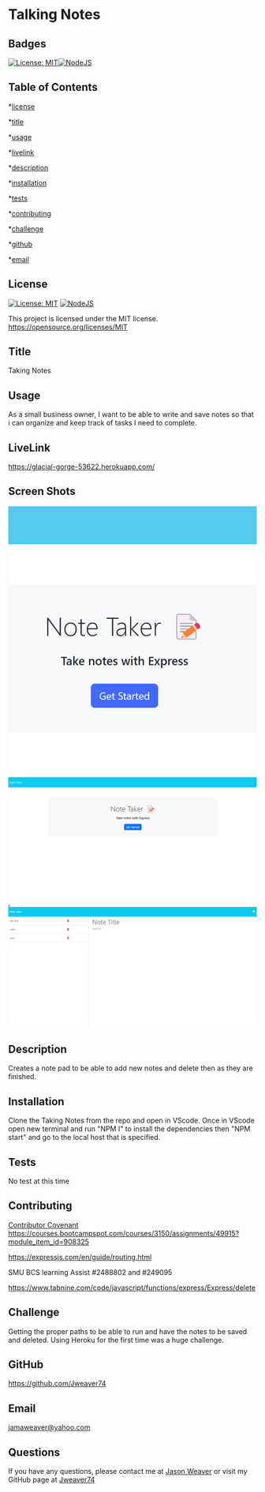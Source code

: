 # Talking Notes

## Badges

[![License: MIT](https://img.shields.io/badge/License-MIT-yellow.svg)](https://opensource.org/licenses/MIT)[![NodeJS](https://img.shields.io/badge/node.js-6DA55F?style=for-the-badge&logo=node.js&logoColor=white)](https://nodejs.org/en)

## Table of Contents

\*[license](#license)

\*[title](#title)

\*[usage](#usage)

\*[livelink](#livelink)

\*[description](#description)

\*[installation](#installation)

\*[tests](#tests)

\*[contributing](#contributing)

\*[challenge](#challenge)

\*[github](#github)

\*[email](#email)

## License

[![License: MIT](https://img.shields.io/badge/License-MIT-yellow.svg)](https://opensource.org/licenses/MIT)
[![NodeJS](https://img.shields.io/badge/node.js-6DA55F?style=for-the-badge&logo=node.js&logoColor=white)](https://nodejs.org/en)

This project is licensed under the MIT license.
https://opensource.org/licenses/MIT

## Title

Taking Notes

## Usage

As a small business owner, I want to be able to write and save notes so that i can organize and keep track of tasks I need to complete.

## LiveLink
https://glacial-gorge-53622.herokuapp.com/

## Screen Shots
![Home](public/assets/images/home%20screen2.png)
![homescreen](public/assets/images/home%20screen.png),
![notescreen](public/assets/images/note%20screen.png)
## Description

Creates a note pad to be able to add new notes and delete then as they are finished.

## Installation

Clone the Taking Notes from the repo and open in VScode. Once in VScode open new terminal and run "NPM I" to install the dependencies then "NPM start" and go to the local host that is specified.

## Tests

No test at this time

## Contributing

[Contributor Covenant](https://www.contributor-covenant.org/)
https://courses.bootcampspot.com/courses/3150/assignments/49915?module_item_id=908325

https://expressjs.com/en/guide/routing.html

SMU BCS learning Assist #2488802 and #249095

https://www.tabnine.com/code/javascript/functions/express/Express/delete

## Challenge

Getting the proper paths to be able to run and have the notes to be saved and deleted. Using Heroku for the first time was a huge challenge.

## GitHub

https://github.com/Jweaver74

## Email

jamaweaver@yahoo.com

## Questions

If you have any questions, please contact me at [Jason Weaver](Jamaweaver@yahoo.com) or visit my GitHub page at [Jweaver74](https://github.com/Jweaver74)


[def]: public/assets/images/notespage.png